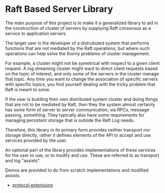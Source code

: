 # Raft Based Server Library

The main purpose of this project is to make it a generalized library
to aid in the construction of cluster of servers by supplying
Raft consensus as a service to application servers.

The target user is the developer of a distrubuted system that performs
functions that are not mediated by the Raft operations, but where
such operations can help solve the thorny problems of cluster management.

For example, a cluster might not be symetrical with respect to a given
client request. A log streaming cluster might want to direct client
requests based on the topic of interest, and only some of the servers
in the cluster manage that topic. Any time you want to change the
association of specific servers with specific topics, you find yourself
dealing with the tricky problem that Raft is meant to solve.

If the user is building their own distributed system cluster and doing
things that are not to be mediated by Raft, then they the system
almost certainly has some form of server to server communication, via
RPCs, message passing, something. They typically also have some
requirements for managing persistent storage that is outside the Raft
Log needs.

Therefore, this library in its primary form provides neither transport
nor storage directly, rather it defines elements of the API to
accept and use services provided by the user.

An optional part of the library provides implementations of these
services for the user to use, or to modify and use. These are
referred to as transport and log "assists".

Demos are provided to do from scratch implementations and modified
assists.


- [protocol extensions](https://dev.to/tarantool/raft-notalmighty-how-to-make-it-more-robust-3a11)
